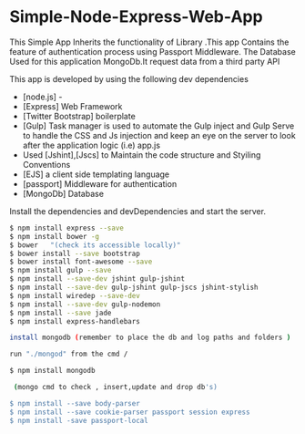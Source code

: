 # Simple-Node-Express-Web-App

This Simple App Inherits the functionality of Library .This app Contains the feature of authentication process using Passport Middleware. The Database Used for this application MongoDb.It request data from a third party API

This app is developed by using the following dev dependencies
  - [node.js] -
  - [Express]  Web Framework
  - [Twitter Bootstrap] boilerplate
  - [Gulp] Task manager is used to automate the Gulp inject and Gulp Serve to handle the CSS and Js injection and keep an eye on the server to look after the application logic (i.e) app.js 
  - Used [Jshint],[Jscs] to Maintain  the code structure and Styiling Conventions
  - [EJS] a client side templating language
  - [passport] Middleware for authentication
  - [MongoDb] Database 
  
  
  Install the dependencies and devDependencies and start the server.

```sh
$ npm install express --save
$ npm install bower -g
$ bower   "(check its accessible locally)"
$ bower install --save bootstrap
$ bower install font-awesome --save
$ npm install gulp --save
$ npm install --save-dev jshint gulp-jshint
$ npm install --save-dev gulp-jshint gulp-jscs jshint-stylish
$ npm install wiredep --save-dev
$ npm install --save-dev gulp-nodemon
$ npm install --save jade
$ npm install express-handlebars

install mongodb (remember to place the db and log paths and folders )

run "./mongod" from the cmd / 

$ npm install mongodb

 (mongo cmd to check , insert,update and drop db's)

$ npm install --save body-parser
$ npm install --save cookie-parser passport session express
$ npm install -save passport-local
```
